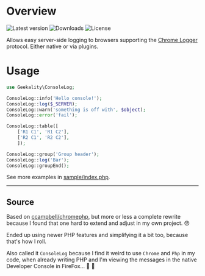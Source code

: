 Overview
===

![Latest version](https://poser.pugx.org/geekality/consolelog/version?format=flat-square)
![Downloads](https://poser.pugx.org/geekality/consolelog/downloads?format=flat-square)
![License](https://poser.pugx.org/geekality/consolelog/license?format=flat-square)


Allows easy server-side logging to browsers supporting the [Chrome Logger](http://www.chromelogger.com) protocol. Either native or via plugins.


Usage
===

```php
use Geekality\ConsoleLog;

ConsoleLog::info('Hello console!');
ConsoleLog::log($_SERVER);
ConsoleLog::warn('something is off with', $object);
ConsoleLog::error('fail');

ConsoleLog::table([
	['R1 C1', 'R1 C2'],
	['R2 C1', 'R2 C2'],
	]);

ConsoleLog::group('Group header');
ConsoleLog::log('Bar');
ConsoleLog::groupEnd();

```

See more examples in [sample/index.php](sample/index.php).

-------


Source
---

Based on [ccampbell/chromephp](http://github.com/ccampbell/chromephp), but more or less a complete rewrite because I found that one hard to extend and adjust in my own project. 😟

Ended up using newer PHP features and simplifying it a bit too, because that's how I roll.

Also called it `ConsoleLog` because I find it weird to use `Chrome` and `Php` in my code, when already writing PHP and I'm viewing the messages in the native Developer Console in FireFox... 🤔 🙂


